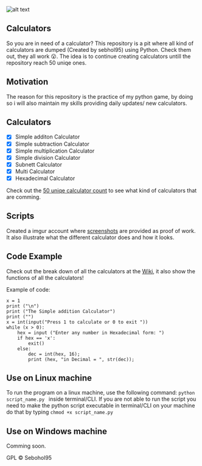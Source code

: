 ![alt text](https://i.imgur.com/vB5CFUX.png)
## Calculators
So you are in need of a calculator? This repository is a pit where all kind of calculators are dumped (Created by sebhol95) using Python. Check them out, they all work :open_mouth:. The idea is to continue creating calculators untill the repository reach 50 uniqe ones. 

## Motivation
The reason for this repository is the practice of my python game, by doing so i will also maintain my skills providing daily updates/ new calculators.

## Calculators
- [X] Simple additon Calculator
- [X] Simple subtraction Calculator
- [X] Simple multiplication Calculator
- [X] Simple division Calculator
- [X] Subnett Calculator
- [X] Multi Calculator
- [X] Hexadecimal Calculator

Check out the [50 uniqe calculator count](https://github.com/Sebhol95/50-Uniqe-Calculators/projects/1) to see what kind of calculators that are comming. 

## Scripts
Created a imgur account where [screenshots](https://sebastianholterhuset.imgur.com/all/) are provided as proof of work. It also illustrate what the different calculator does and how it looks. 

## Code Example
Check out the break down of all the calculators at the [Wiki](https://github.com/Sebhol95/50-Unique-Calculators/wiki/Calculators-function), it also show the functions of all the calculators!

Example of code: 
```
x = 1
print ("\n")
print ("The Simple addition Calculator")
print ("")
x = int(input("Press 1 to calculate or 0 to exit "))
while (x > 0):
    hex = input ("Enter any number in Hexadecimal form: ")
    if hex == 'x':
        exit()
    else:
        dec = int(hex, 16);
        print (hex, "in Decimal = ", str(dec));
```

## Use on Linux machine 
To run the program on a linux machine, use the following command: ```python script_name.py ``` inside terminal/CLI.
If you are not able to run the script you need to make the python script executable in terminal/CLI on your machine do that by typing ```chmod +x script_name.py ```

## Use on Windows machine
Comming soon. 

GPL © Sebohol95
